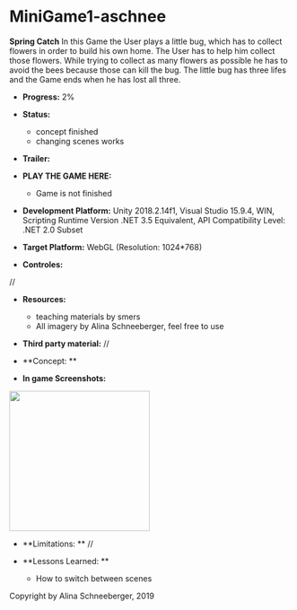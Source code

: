 # MiniGame1-aschnee

**Spring Catch**
In this Game the User plays a little bug, which has to collect flowers in order to build his own home. The User has to help him collect
those flowers. While trying to collect as many flowers as possible he has to avoid the bees because those can kill the bug. 
The little bug has three lifes and the Game ends when he has lost all three.

+ **Progress:** 2%
+ **Status:** 
	- concept finished
	- changing scenes works
 
+ **Trailer:** 
+ **PLAY THE GAME HERE:** 
	- Game is not finished
+ **Development Platform:** 
	Unity 2018.2.14f1, 
	Visual Studio 15.9.4, 
	WIN, 
	Scripting Runtime Version .NET 3.5 Equivalent, 
	API Compatibility Level: .NET 2.0 Subset
+ **Target Platform:** 
	WebGL (Resolution: 1024*768)

 
+ **Controles:** 

// 
+ **Resources:** 

	- teaching materials by smers		
	- All imagery by Alina Schneeberger, feel free to use
	


 
+ **Third party material:**
 //	

+ **Concept:
**
 
	
+ **In game Screenshots:**

<div>
<img src="./Screenshots/firstScreenshots.PNG" width="250">
</div>

+ **Limitations:
** //  
 
+ **Lessons Learned:
**   
	- How to switch between scenes   
	


Copyright by Alina Schneeberger, 2019
